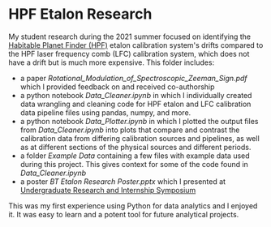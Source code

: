 # HPF Etalon Research

My student research during the 2021 summer focused on identifying the <a href="https://hpf.psu.edu/">Habitable Planet Finder (HPF)</a> etalon calibration system's drifts compared to the HPF laser frequency comb (LFC) calibration system, which does not have a drift but is much more expensive. This folder includes:
- a paper *Rotational_Modulation_of_Spectroscopic_Zeeman_Sign.pdf* which I provided feedback on and received co-authorship
- a python notebook *Data_Cleaner.ipynb* in which I individually created data wrangling and cleaning code for HPF etalon and LFC calibration data pipeline files using pandas, numpy, and more.
- a python notebook *Data_Plotter.ipynb* in which I plotted the output files from *Data_Cleaner.ipynb* into plots that compare and contrast the calibration data from differing calibration sources and pipelines, as well as at different sections of the physical sources and different periods.
- a folder *Example Data* containing a few files with example data used during this project. This gives context for some of the code found in *Data_Cleaner.ipynb*
- a poster *BT Etalon Research Poster.pptx* which I presented at <a href="https://www.carleton.edu/research/symposium/">Undergraduate Research and Internship Symposium</a>

This was my first experience using Python for data analytics and I enjoyed it. It was easy to learn and a potent tool for future analytical projects.
